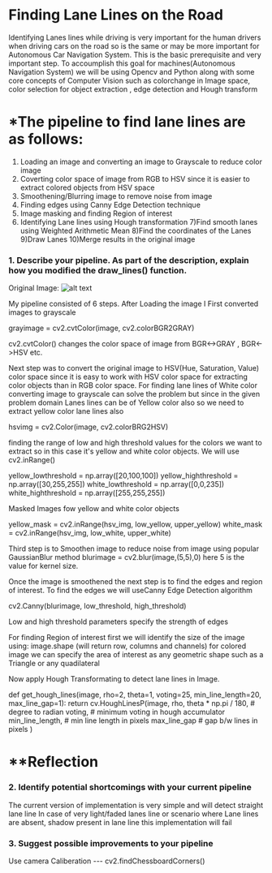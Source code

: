 # **Finding Lane Lines on the Road** 
Identifying Lanes lines while driving is very important for the human drivers when driving cars on the road so is the same or may be more important for Autonomous Car Navigation System. This is the basic prerequisite and very important step. To accoumplish this goal for machines(Autonomous Navigation System) we will be using Opencv and Python along with some core concepts of Computer Vision such as colorchange in Image space, color selection for object extraction , edge detection and Hough transform


# *The pipeline to find lane lines are as follows:

1) Loading an image and converting an image to Grayscale to reduce color image
2) Coverting color space of image from RGB to HSV since it is easier to extract colored objects from HSV space
3) Smoothening/Blurring image to remove noise from image
4) Finding edges using Canny Edge Detection technique
5) Image masking and finding Region of interest
6) Identifying Lane lines using Hough transformation
7)Find smooth lanes using Weighted Arithmetic Mean
8)Find the coordinates of the Lanes
9)Draw Lanes
10)Merge results in the original image


[solidwhiteImage]: ./test_images/solidWhiteRight.jpg "Original"



### 1. Describe your pipeline. As part of the description, explain how you modified the draw_lines() function.

Original Image:
![alt text][solidwhiteImage]

My pipeline consisted of 6 steps. After Loading the image I First converted images to grayscale

grayimage = cv2.cvtColor(image, cv2.colorBGR2GRAY)

cv2.cvtColor() changes the color space of image from BGR<->GRAY , BGR<->HSV etc.

Next step was to convert the original image to HSV(Hue, Saturation, Value) color space since it is easy to work with HSV color space for extracting color objects than in RGB color space. For finding lane lines of White color converting image to grayscale can solve the problem but since in the given problem domain Lanes lines can be of Yellow color also so we need to extract yellow color lane lines also

hsvimg = cv2.Color(image, cv2.colorBRG2HSV)

finding the range of low and high threshold values for the colors we want to extract so in this case it's yellow and white color objects. We will use cv2.inRange()

yellow_lowthreshold = np.array([20,100,100])
yellow_highthreshold = np.array([30,255,255])
white_lowthreshold = np.array([0,0,235])
white_highthreshold = np.array([255,255,255])

Masked Images fow yellow and white color objects

yellow_mask = cv2.inRange(hsv_img, low_yellow, upper_yellow)
white_mask = cv2.inRange(hsv_img, low_white, upper_white)


Third step is to Smoothen image to reduce noise from image using popular GaussianBlur method
blurimage = cv2.blur(image,(5,5),0) here 5 is the value for kernel size. 

Once the image is smoothened the next step is to find the edges and region of interest.
To find the edges we will useCanny Edge Detection algorithm 

cv2.Canny(blurimage, low_threshold, high_threshold)

Low and high threshold parameters specify the strength of edges

For finding Region of interest first we will identify the size of the image using:
image.shape (will return row, columns and channels) for colored image
we can specify the area of interest as any geometric shape such as a Triangle or any quadilateral

Now apply Hough Transformating to detect lane lines in Image.

def get_hough_lines(image, rho=2, theta=1, voting=25, min_line_length=20, max_line_gap=1):
    return cv.HoughLinesP(image, rho, theta * np.pi / 180,  # degree to radian
                          voting,  # minimum voting in hough accumulator
                          min_line_length,  # min line length in pixels
                          max_line_gap  # gap b/w lines in pixels
                          )


# **Reflection
### 2. Identify potential shortcomings with your current pipeline

The current version of implementation is very simple and will detect straight lane line 
In case of very light/faded lanes line or scenario where Lane lines are absent, shadow present in lane line this implementation will fail



### 3. Suggest possible improvements to your pipeline
Use camera Caliberation --- cv2.findChessboardCorners() 

